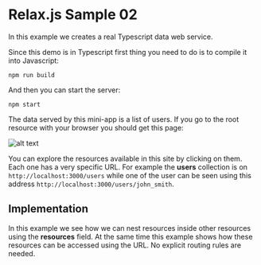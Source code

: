 Relax.js Sample 02
=======================================

In this example we creates a real Typescript data web service.

Since this demo is in Typescript first thing you need to do is to compile it into Javascript:

```
npm run build
```

And then you can start the server:

```
npm start
```

The data served by this mini-app is a list of users. If you go to the root resource with your browser you should get this page:

[screen1]: https://github.com/micurs/micurs.com/blob/master/sample02/example2.png "Site home page for Example #2"

![alt text][screen1]

You can explore the resources available in this site by clicking on them. Each one has a very specific URL.
For example the **users** collection is on `http://localhost:3000/users` while one of the user can be seen
using this address `http://localhost:3000/users/john_smith`.

## Implementation

In this example we see how we can nest resources inside other resources using the **resources** field.
At the same time this example shows how these resources can be accessed using the URL. No explicit routing rules are needed.

